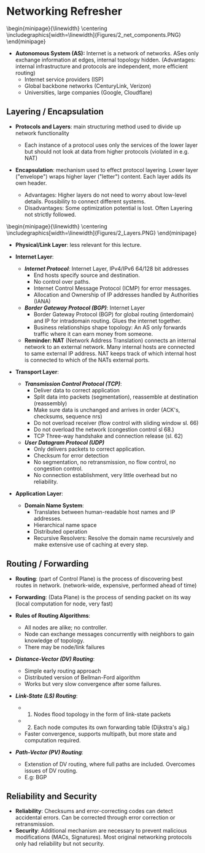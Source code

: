 # Networking Refresher
\begin{minipage}{\linewidth}
    \centering      
    \includegraphics[width=\linewidth]{Figures/2\_net\_components.PNG} 
\end{minipage}

* **Autonomous System (AS):** Internet is a network of networks. ASes only exchange information at edges, internal topology hidden. (Advantages: internal infrastructure and protocols are independent, more efficient routing)
    * Internet service providers (ISP)
    * Global backbone networks (CenturyLink, Verizon)
    * Universities, large companies (Google, Cloudflare)

## Layering / Encapsulation

* **Protocols and Layers**: main structuring method used to divide up network functionality
    * Each instance of a protocol uses only the services of the lower layer but should not look   at data from higher protocols (violated in e.g. NAT)

* **Encapsulation**: mechanism used to effect protocol layering. Lower layer ("envelope") wraps   higher layer ("letter") content. Each layer adds its own header.
    * Advantages: Higher layers do not need to worry about low-level details. Possibility to     connect different systems.
    * Disadvantages: Some optimization potential is lost. Often Layering not strictly followed.

\begin{minipage}{\linewidth}
    \centering      
    \includegraphics[width=\linewidth]{Figures/2\_Layers.PNG} 
\end{minipage}

* **Physical/Link Layer**: less relevant for this lecture.
* **Internet Layer**:
    * ***Internet Protocol***: Internet Layer, IPv4/IPv6 64/128 bit addresses
        * End hosts specify source and destination.
        * No control over paths.
        * Internet Control Message Protocol (ICMP) for error messages.
        * Allocation and Ownership of IP addresses handled by Authorities (IANA)
    * ***Border Gateway Protocol (BGP)***: Internet Layer
        * Border Gateway Protocol (BGP) for global routing (interdomain) and IP for intradomain routing. Glues the internet together.
        * Business relationships shape topology: An AS only forwards traffic where it can earn money from someone.
    * **Reminder: NAT** (Network Address Translation) connects an internal network to an external network. Many internal hosts are connected to same external IP address. NAT keeps track of which internal host is connected to which of the NATs external ports.

* **Transport Layer**: 
    * ***Transmission Control Protocol (TCP)***:
        * Deliver data to correct application
        * Split data into packets (segmentation), reassemble at destination (reassembly)
        * Make sure data is unchanged and arrives in order (ACK's, checksums, sequence nrs)
        * Do not overload receiver (flow control with sliding window sl. 66)
        * Do not overload the network (congestion control sl 68.)
        * TCP Three-way handshake and connection release (sl. 62)
    * ***User Datagram Protocol (UDP)***
        * Only delivers packets to correct application.
        * Checksum for error detection
        * No segmentation, no retransmission, no flow control, no congestion control.
        * No connection establishment, very little overhead but no reliability.

* **Application Layer**: 
    * **Domain Name System**:
        * Translates between human-readable host names and IP addresses.
        * Hierarchical name space 
        * Distributed operation
        * Recursive Resolvers: Resolve the domain name recursively and make extensive use of caching at every step.

## Routing / Forwarding

* **Routing**: (part of Control Plane) is the process of discovering best  routes in network. (network-wide, expensive, performed ahead of time)
* **Forwarding**: (Data Plane) is the process of sending packet on its way (local computation for node, very fast)
* **Rules of Routing Algorithms**:
    * All nodes are alike; no controller.
    * Node can exchange messages concurrently with neighbors to gain knowledge of topology.
    * There may be node/link failures

* ***Distance-Vector (DV) Routing***:
    * Simple early routing approach
    * Distributed version of Bellman-Ford algorithm
    * Works but very slow convergence after some failures.

* ***Link-State (LS) Routing***:
    * 1. Nodes flood topology in the form of link-state packets
    * 2. Each node computes its own forwarding table (Dijkstra's alg.)
    * Faster convergence, supports multipath, but more state and computation required.

* ***Path-Vector (PV) Routing***: 
    * Extenstion of DV routing, where full paths are included. Overcomes issues of DV routing.
    * E.g: BGP

## Reliability and Security

* **Reliability**: Checksums and error-correcting codes can detect accidental errors. Can be corrected through error correction or retransmission.
*  **Security**: Additional mechanism are necessary to prevent malicious modifications (MACs, Signatures). Most original networking protocols only had reliability but not security.

